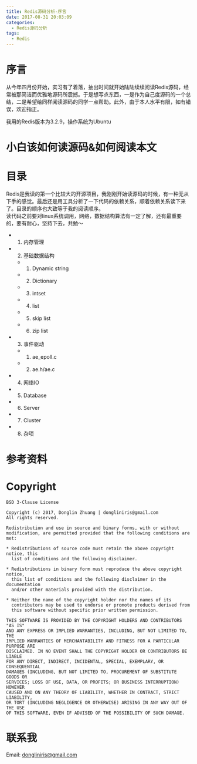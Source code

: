```yaml
---
title: Redis源码分析-序言
date: 2017-08-31 20:03:09
categories:
  - Redis源码分析
tags:
  - Redis
---
```

# 序言
从今年四月份开始，实习有了着落，抽出时间就开始陆陆续续阅读Redis源码，经常被那简洁而优雅地源码所震撼。于是想写点东西，一是作为自己度源码的一个总结，二是希望给同样阅读源码的同学一点帮助。此外，由于本人水平有限，如有错误，欢迎指正。  

我用的Redis版本为3.2.9，操作系统为Ubuntu
# 小白该如何读源码&如何阅读本文

# 目录
Redis是我读的第一个比较大的开源项目，我刚刚开始读源码的时候，有一种无从下手的感觉。最后还是用工具分析了一下代码的依赖关系，顺着依赖关系读下来了。目录的顺序也大致等于我的阅读顺序。   
读代码之前要对linux系统调用，网络，数据结构算法有一定了解，还有最重要的，要有耐心，坚持下去，共勉～
- 1. 内存管理
- 2. 基础数据结构
  - 1. Dynamic string
  - 2. Dictionary
  - 3. intset
  - 4. list
  - 5. skip list
  - 6. zip list
- 3. 事件驱动 
  - 1. ae_epoll.c
  - 2. ae.h/ae.c
- 4. 网络IO
- 5. Database
- 6. Server
- 7. Cluster
- 8. 杂项

# 参考资料 

# Copyright
```
BSD 3-Clause License

Copyright (c) 2017, Donglin Zhuang | dongliniris@gmail.com
All rights reserved.

Redistribution and use in source and binary forms, with or without
modification, are permitted provided that the following conditions are met:

* Redistributions of source code must retain the above copyright notice, this
  list of conditions and the following disclaimer.

* Redistributions in binary form must reproduce the above copyright notice,
  this list of conditions and the following disclaimer in the documentation
  and/or other materials provided with the distribution.

* Neither the name of the copyright holder nor the names of its
  contributors may be used to endorse or promote products derived from
  this software without specific prior written permission.

THIS SOFTWARE IS PROVIDED BY THE COPYRIGHT HOLDERS AND CONTRIBUTORS "AS IS"
AND ANY EXPRESS OR IMPLIED WARRANTIES, INCLUDING, BUT NOT LIMITED TO, THE
IMPLIED WARRANTIES OF MERCHANTABILITY AND FITNESS FOR A PARTICULAR PURPOSE ARE
DISCLAIMED. IN NO EVENT SHALL THE COPYRIGHT HOLDER OR CONTRIBUTORS BE LIABLE
FOR ANY DIRECT, INDIRECT, INCIDENTAL, SPECIAL, EXEMPLARY, OR CONSEQUENTIAL
DAMAGES (INCLUDING, BUT NOT LIMITED TO, PROCUREMENT OF SUBSTITUTE GOODS OR
SERVICES; LOSS OF USE, DATA, OR PROFITS; OR BUSINESS INTERRUPTION) HOWEVER
CAUSED AND ON ANY THEORY OF LIABILITY, WHETHER IN CONTRACT, STRICT LIABILITY,
OR TORT (INCLUDING NEGLIGENCE OR OTHERWISE) ARISING IN ANY WAY OUT OF THE USE
OF THIS SOFTWARE, EVEN IF ADVISED OF THE POSSIBILITY OF SUCH DAMAGE.
```
# 联系我
Email: dongliniris@gmail.com